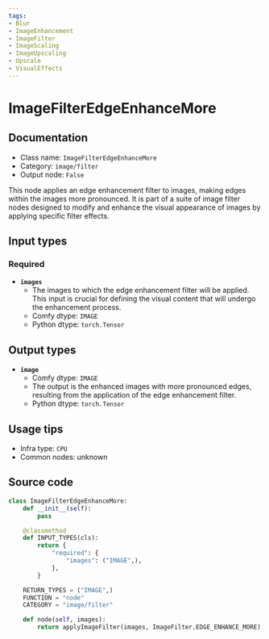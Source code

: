 ```yaml
---
tags:
- Blur
- ImageEnhancement
- ImageFilter
- ImageScaling
- ImageUpscaling
- Upscale
- VisualEffects
---
```


# ImageFilterEdgeEnhanceMore
## Documentation
- Class name: `ImageFilterEdgeEnhanceMore`
- Category: `image/filter`
- Output node: `False`

This node applies an edge enhancement filter to images, making edges within the images more pronounced. It is part of a suite of image filter nodes designed to modify and enhance the visual appearance of images by applying specific filter effects.
## Input types
### Required
- **`images`**
    - The images to which the edge enhancement filter will be applied. This input is crucial for defining the visual content that will undergo the enhancement process.
    - Comfy dtype: `IMAGE`
    - Python dtype: `torch.Tensor`
## Output types
- **`image`**
    - Comfy dtype: `IMAGE`
    - The output is the enhanced images with more pronounced edges, resulting from the application of the edge enhancement filter.
    - Python dtype: `torch.Tensor`
## Usage tips
- Infra type: `CPU`
- Common nodes: unknown


## Source code
```python
class ImageFilterEdgeEnhanceMore:
    def __init__(self):
        pass

    @classmethod
    def INPUT_TYPES(cls):
        return {
            "required": {
                "images": ("IMAGE",),
            },
        }

    RETURN_TYPES = ("IMAGE",)
    FUNCTION = "node"
    CATEGORY = "image/filter"

    def node(self, images):
        return applyImageFilter(images, ImageFilter.EDGE_ENHANCE_MORE)

```
